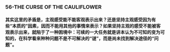 ### 56-THE CURSE OF THE CAULIFLOWER
#### 其实这里的矛盾是，主观感受能不能客观表示出来？还是坚持主观感受因为有些“本质的”因素，因而不能用其他的事情来表示？如果坚持主观的感受不能被客观表示出来，就陷于了一种困境中：可续的一大任务就是讲本认为不可知的变为可知的，在科学看来种种问题不是不可解决的“谜”，而是尚未找到解决途径的“问题”。